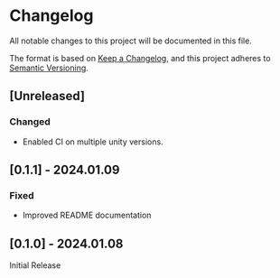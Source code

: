 # Changelog

All notable changes to this project will be documented in this file.

The format is based on [Keep a Changelog](https://keepachangelog.com/en/1.0.0/),
and this project adheres to [Semantic Versioning](https://semver.org/spec/v2.0.0.html).

## [Unreleased]

### Changed
- Enabled CI on multiple unity versions.

## [0.1.1] - 2024.01.09

### Fixed
- Improved README documentation

## [0.1.0] - 2024.01.08

Initial Release

